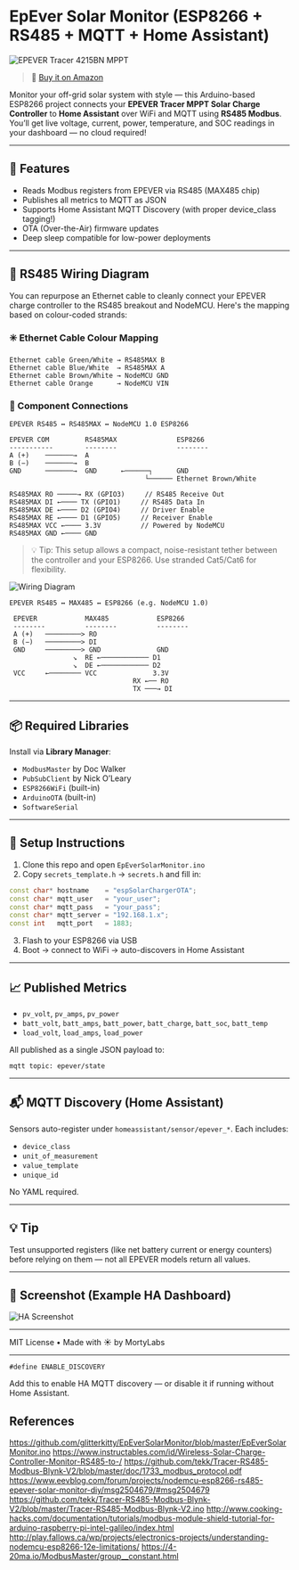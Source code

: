 # EpEver Solar Monitor (ESP8266 + RS485 + MQTT + Home Assistant)

![EPEVER Tracer 4215BN MPPT](https://m.media-amazon.com/images/I/71k1-M5mZ9L._AC_SL1500_.jpg)

> 🔗 [Buy it on Amazon](https://amzn.eu/d/51auldm)

Monitor your off-grid solar system with style — this Arduino-based ESP8266 project connects your **EPEVER Tracer MPPT Solar Charge Controller** to **Home Assistant** over WiFi and MQTT using **RS485 Modbus**. You’ll get live voltage, current, power, temperature, and SOC readings in your dashboard — no cloud required!

---

## 🚀 Features

* Reads Modbus registers from EPEVER via RS485 (MAX485 chip)
* Publishes all metrics to MQTT as JSON
* Supports Home Assistant MQTT Discovery (with proper device\_class tagging!)
* OTA (Over-the-Air) firmware updates
* Deep sleep compatible for low-power deployments

---

## 🔌 RS485 Wiring Diagram

You can repurpose an Ethernet cable to cleanly connect your EPEVER charge controller to the RS485 breakout and NodeMCU. Here's the mapping based on colour-coded strands:

### ✳️ Ethernet Cable Colour Mapping

```
Ethernet cable Green/White → RS485MAX B
Ethernet cable Blue/White  → RS485MAX A
Ethernet cable Brown/White → NodeMCU GND
Ethernet cable Orange      → NodeMCU VIN
```

### 🔌 Component Connections

```
EPEVER RS485 ↔ RS485MAX ↔ NodeMCU 1.0 ESP8266

EPEVER COM         RS485MAX               ESP8266
-----------        --------               --------
A (+)    ───────→  A
B (−)    ───────→  B
GND      ───────→  GND      ←──────┐      GND
                                  └────── Ethernet Brown/White
                                   
RS485MAX RO ─────→ RX (GPIO3)     // RS485 Receive Out
RS485MAX DI ←──── TX (GPIO1)     // RS485 Data In
RS485MAX DE ←──── D2 (GPIO4)     // Driver Enable
RS485MAX RE ←──── D1 (GPIO5)     // Receiver Enable
RS485MAX VCC ←──── 3.3V          // Powered by NodeMCU
RS485MAX GND ←──── GND
```

> 💡 Tip: This setup allows a compact, noise-resistant tether between the controller and your ESP8266. Use stranded Cat5/Cat6 for flexibility.

![Wiring Diagram](sandbox:/mnt/data/A_README_file_displays_content_for_the_EpEver_Sola.png)

```text
EPEVER RS485 ↔ MAX485 ↔ ESP8266 (e.g. NodeMCU 1.0)

 EPEVER            MAX485            ESP8266
 --------          --------          --------
 A (+)   ─────────> RO
 B (−)   ─────────> DI
 GND     ─────────> GND              GND
                ↘  RE ←──────────── D1
                ↘  DE ←──────────── D2
 VCC     ←──────── VCC              3.3V
                               RX ←── RO
                               TX ───→ DI
```

---

## 📦 Required Libraries

Install via **Library Manager**:

* `ModbusMaster` by Doc Walker
* `PubSubClient` by Nick O’Leary
* `ESP8266WiFi` (built-in)
* `ArduinoOTA` (built-in)
* `SoftwareSerial`

---

## 🔧 Setup Instructions

1. Clone this repo and open `EpEverSolarMonitor.ino`
2. Copy `secrets_template.h` → `secrets.h` and fill in:

```cpp
const char* hostname    = "espSolarChargerOTA";
const char* mqtt_user   = "your_user";
const char* mqtt_pass   = "your_pass";
const char* mqtt_server = "192.168.1.x";
const int   mqtt_port   = 1883;
```

3. Flash to your ESP8266 via USB
4. Boot → connect to WiFi → auto-discovers in Home Assistant

---

## 📈 Published Metrics

* `pv_volt`, `pv_amps`, `pv_power`
* `batt_volt`, `batt_amps`, `batt_power`, `batt_charge`, `batt_soc`, `batt_temp`
* `load_volt`, `load_amps`, `load_power`

All published as a single JSON payload to:

```
mqtt topic: epever/state
```

---

## 📬 MQTT Discovery (Home Assistant)

Sensors auto-register under `homeassistant/sensor/epever_*`.
Each includes:

* `device_class`
* `unit_of_measurement`
* `value_template`
* `unique_id`

No YAML required.

---

## 💡 Tip

Test unsupported registers (like net battery current or energy counters) before relying on them — not all EPEVER models return all values.

---

## 📸 Screenshot (Example HA Dashboard)

![HA Screenshot](https://user-images.githubusercontent.com/placeholder.png)

---

MIT License • Made with ☀️ by MortyLabs

---

```
#define ENABLE_DISCOVERY
```

Add this to enable HA MQTT discovery — or disable it if running without Home Assistant.

## References
https://github.com/glitterkitty/EpEverSolarMonitor/blob/master/EpEverSolarMonitor.ino
https://www.instructables.com/id/Wireless-Solar-Charge-Controller-Monitor-RS485-to-/
https://github.com/tekk/Tracer-RS485-Modbus-Blynk-V2/blob/master/doc/1733_modbus_protocol.pdf
https://www.eevblog.com/forum/projects/nodemcu-esp8266-rs485-epever-solar-monitor-diy/msg2504679/#msg2504679
https://github.com/tekk/Tracer-RS485-Modbus-Blynk-V2/blob/master/Tracer-RS485-Modbus-Blynk-V2.ino
http://www.cooking-hacks.com/documentation/tutorials/modbus-module-shield-tutorial-for-arduino-raspberry-pi-intel-galileo/index.html
http://play.fallows.ca/wp/projects/electronics-projects/understanding-nodemcu-esp8266-12e-limitations/
https://4-20ma.io/ModbusMaster/group__constant.html
